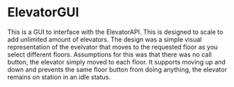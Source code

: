 # ElevatorGUI
This is a GUI to interface with the ElevatorAPI. This is designed to scale to add unlimited amount of elevators. The design was a simple visual representation of the evelvator that moves to the requested floor as you select different floors. Assumptions for this was that there was no call button, the elevator simply moved to each floor. It supports moving up and down and prevents the same floor button from doing anything, the elevator remains on station in an idle status.
